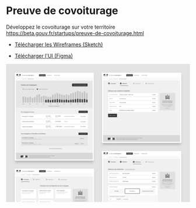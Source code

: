 # Preuve de covoiturage

Développez le covoiturage sur votre territoire
https://beta.gouv.fr/startups/preuve-de-covoiturage.html

* [Télécharger les Wireframes (Sketch)](https://github.com/jeremiecook/beta.gouv.fr-ux/raw/master/preuve-de-covoiturage/preuve-de-covoiturage.sketch)

* [Télécharger l'UI (Figma)](https://github.com/jeremiecook/beta.gouv.fr-ux/raw/master/preuve-de-covoiturage/preuve-de-covoiturage.sketch)


![Preuve de covoiturage](preuve-de-covoiturage.png?raw=true "Preuve de covoiturage")
